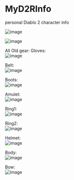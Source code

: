 # MyD2RInfo
personal Diablo 2 character info

![image](https://user-images.githubusercontent.com/40529615/166156062-65b72eb2-1c4c-4d32-aa84-936754b784fa.png)

![image](https://user-images.githubusercontent.com/40529615/166156100-71391694-b0a8-4050-8142-dd5d86968134.png)

All Old gear:
Gloves: <br>
![image](https://user-images.githubusercontent.com/40529615/166066361-e91c5ffc-c4c5-4696-a672-bfb50fadb136.png)

Belt:  <br>
![image](https://user-images.githubusercontent.com/40529615/166066468-f6629018-19af-4255-a04e-0bd9a15b6069.png)

Boots:  <br>
![image](https://user-images.githubusercontent.com/40529615/166066520-05998b4e-fdc1-411e-bd5f-9e35b4a38051.png)

Amulet: <br>
![image](https://user-images.githubusercontent.com/40529615/166066595-799de35d-546e-427c-b86c-7069ebe70b15.png)

Ring1:  <br>
![image](https://user-images.githubusercontent.com/40529615/166066651-d0b6c6a4-14b1-4e1c-bfdb-88b72a13c7f9.png)

Ring2:  <br>
![image](https://user-images.githubusercontent.com/40529615/166066695-6612a658-89ef-4fef-83b7-b3465215e346.png)

Helmet: <br>
![image](https://user-images.githubusercontent.com/40529615/166066741-539a0229-9ad1-478a-9fd5-946009590fce.png)

Body: <br>
![image](https://user-images.githubusercontent.com/40529615/166066903-5ab94e48-2761-4dc1-8f7b-ddd14ff69b5e.png)

Bow: <br> 
![image](https://user-images.githubusercontent.com/40529615/166067077-65b62d13-e04c-4143-be72-f60d608a3b0f.png)
